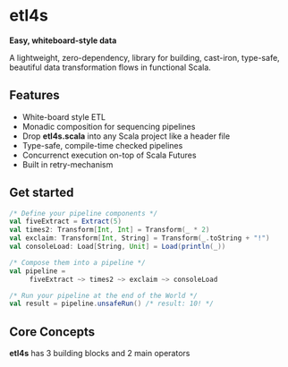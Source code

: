 # etl4s
**Easy, whiteboard-style data**

A lightweight, zero-dependency, library for building, cast-iron, type-safe, beautiful data transformation flows in functional Scala. 

## Features
- White-board style ETL
- Monadic composition for sequencing pipelines
- Drop **etl4s.scala** into any Scala project like a header file
- Type-safe, compile-time checked pipelines
- Concurrenct execution on-top of Scala Futures
- Built in retry-mechanism

## Get started
```scala
/* Define your pipeline components */
val fiveExtract = Extract(5)
val times2: Transform[Int, Int] = Transform(_ * 2)
val exclaim: Transform[Int, String] = Transform(_.toString + "!")
val consoleLoad: Load[String, Unit] = Load(println(_))

/* Compose them into a pipeline */
val pipeline = 
     fiveExtract ~> times2 ~> exclaim ~> consoleLoad

/* Run your pipeline at the end of the World */
val result = pipeline.unsafeRun() /* result: 10! */
```

## Core Concepts
**etl4s** has 3 building blocks and 2 main operators
